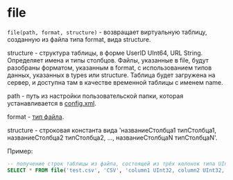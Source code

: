 # file

`file(path, format, structure)` - возвращает виртуальную таблицу, созданную из файла типа format, вида structure.

structure - структура таблицы, в форме UserID UInt64, URL String. Определяет имена и типы столбцов.
Файлы, указанные в file, будут разобраны форматом, указанным в format, с использованием типов данных, указанных в types или structure. Таблица будет загружена на сервер, и доступна там в качестве временной таблицы с именем name.

path - путь из настройки пользовательской папки, которая устанавливается в [config.xml](../../../dbms/src/Server/config.xml).

format - [тип файла](../formats).

structure - строковая константа вида 'названиеСтолбца1 типСтолбца1, названиеСтолбца2 типСтолбца2, ..., названиеСтолбцаN типСтолбцаN'.

Пример:
```sql
-- получение строк таблицы из файла, состоящей из трёх колонок типа UInt32
SELECT * FROM file('test.csv', 'CSV', 'column1 UInt32, column2 UInt32, column3 UInt32') LIMIT 10
```
